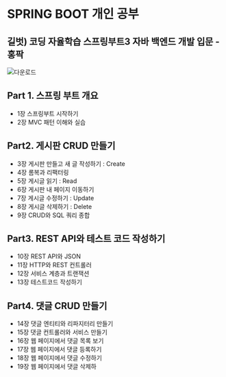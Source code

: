 SPRING BOOT 개인 공부
=============

길벗) 코딩 자율학습 스프링부트3 자바 백엔드 개발 입문 - 홍팍   
-------------
![다운로드](https://github.com/minzzun99/SpringBoot_Project/assets/127953695/2ec3b305-6cf8-464e-a295-121b773b7179)

Part 1. 스프링 부트 개요
-------------
  + 1장 스프링부트 시작하기
  + 2장 MVC 패턴 이해와 실습   

Part2. 게시판 CRUD 만들기
-------------
  + 3장 게시판 만들고 새 글 작성하기 : Create
  + 4장 롬복과 리팩터링   
  + 5장 게시글 읽기 : Read   
  + 6장 게시판 내 페이지 이동하기   
  + 7장 게시글 수정하기 : Update
  + 8장 게시글 삭제하기 : Delete
  + 9장 CRUD와 SQL 쿼리 종합   

Part3. REST API와 테스트 코드 작성하기
-------------
  + 10장 REST API와 JSON   
  + 11장 HTTP와 REST 컨트롤러
  + 12장 서비스 계층과 트랜잭션
  + 13장 테스트코드 작성하기   

Part4. 댓글 CRUD 만들기
-------------
  + 14장 댓글 엔티티와 리파지터리 만들기
  + 15장 댓글 컨트롤러와 서비스 만들기
  + 16장 웹 페이지에서 댓글 목록 보기
  + 17장 웹 페이지에서 댓글 등록하기
  + 18장 웹 페이지에서 댓글 수정하기
  + 19장 웹 페이지에서 댓글 삭제하
